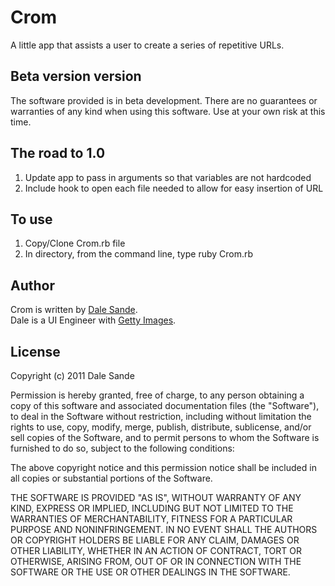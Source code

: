 # Crom
A little app that assists a user to create a series of repetitive URLs.

## Beta version version
The software provided is in beta development.  There are no guarantees or warranties of any kind when using this software.  Use at your own risk at this time.

## The road to 1.0
1. Update app to pass in arguments so that variables are not hardcoded
1. Include hook to open each file needed to allow for easy insertion of URL

## To use
1. Copy/Clone Crom.rb file
1. In directory, from the command line, type ruby Crom.rb

## Author
Crom is written by [Dale Sande][dale_sande].<br>
Dale is a UI Engineer with [Getty Images][gettyimages.com].

## License
Copyright (c) 2011 Dale Sande<br>

Permission is hereby granted, free of charge, to any person obtaining a copy of this software and associated documentation files (the "Software"), to deal in the Software without restriction, including without limitation the rights to use, copy, modify, merge, publish, distribute, sublicense, and/or sell copies of the Software, and to permit persons to whom the Software is furnished to do so, subject to the following conditions:

The above copyright notice and this permission notice shall be included in all copies or substantial portions of the Software.

THE SOFTWARE IS PROVIDED "AS IS", WITHOUT WARRANTY OF ANY KIND, EXPRESS OR IMPLIED, INCLUDING BUT NOT LIMITED TO THE WARRANTIES OF MERCHANTABILITY, FITNESS FOR A PARTICULAR PURPOSE AND NONINFRINGEMENT. IN NO EVENT SHALL THE AUTHORS OR COPYRIGHT HOLDERS BE LIABLE FOR ANY CLAIM, DAMAGES OR OTHER LIABILITY, WHETHER IN AN ACTION OF CONTRACT, TORT OR OTHERWISE, ARISING FROM, OUT OF OR IN CONNECTION WITH THE SOFTWARE OR THE USE OR OTHER DEALINGS IN THE SOFTWARE.

[dale_sande]: http://anotheruiguy.mbreo.com
[gettyimages.com]: http://www.gettyimages.com




